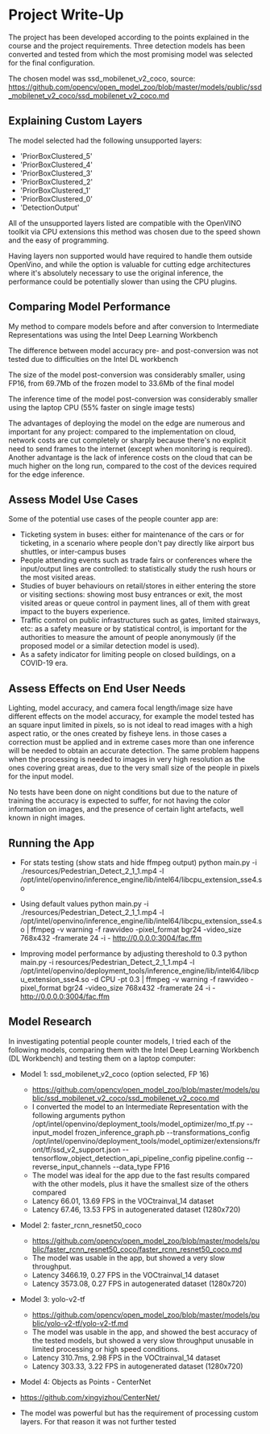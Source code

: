 # Project Write-Up

The project has been developed according to the points explained in the course and the project requirements. Three detection models has been converted and tested from which the most promising model was selected for the final configuration.

The chosen model was ssd_mobilenet_v2_coco, source: https://github.com/opencv/open_model_zoo/blob/master/models/public/ssd_mobilenet_v2_coco/ssd_mobilenet_v2_coco.md


## Explaining Custom Layers

The model selected had the following unsupported layers:
- 'PriorBoxClustered_5'
- 'PriorBoxClustered_4'
- 'PriorBoxClustered_3'
- 'PriorBoxClustered_2'
- 'PriorBoxClustered_1'
- 'PriorBoxClustered_0'
- 'DetectionOutput'

All of the unsupported layers listed are compatible with the OpenVINO toolkit via CPU extensions this method was chosen due to the speed shown and the easy of programming.

Having layers non supported would have required to handle them outside OpenVino, and while the option is valuable for cutting edge architectures where it's absolutely necessary to use the original inference, the performance could be potentially slower than using the CPU plugins.


## Comparing Model Performance

My method to compare models before and after conversion to Intermediate Representations was using the Intel Deep Learning Workbench

The difference between model accuracy pre- and post-conversion was not tested due to difficulties on the Intel DL workbench

The size of the model post-conversion was considerably smaller, using FP16, from 69.7Mb of the frozen model to 33.6Mb of the final model 

The inference time of the model post-conversion was considerably smaller using the laptop CPU (55% faster on single image tests)

The advantages of deploying the model on the edge are numerous and important for any project: compared to the implementation on cloud, network costs are cut completely or sharply because there's no explicit need to send frames to the internet (except when monitoring is required). Another advantage is the lack of inference costs on the cloud that can be much higher on the long run, compared to the cost of the devices required for the edge inference.


## Assess Model Use Cases

Some of the potential use cases of the people counter app are:
- Ticketing system in buses: either for maintenance of the cars or for ticketing, in a scenario where people don't pay directly like airport bus shuttles, or inter-campus buses
- People attending events such as trade fairs or conferences where the input/output lines are controlled: to statistically study the rush hours or the most visited areas.
- Studies of buyer behaviours on retail/stores in either entering the store or visiting sections: showing most busy entrances or exit, the most visited areas or queue control in payment lines, all of them with great impact to the buyers experience.
- Traffic control on public infrastructures such as gates, limited stairways, etc: as a safety measure or by statistical control, is important for the authorities to measure the amount of people anonymously (if the proposed model or a similar detection model is used).
- As a safety indicator for limiting people on closed buildings, on a COVID-19 era.


## Assess Effects on End User Needs

Lighting, model accuracy, and camera focal length/image size have different effects on the model accuracy, for example the model tested has an square input limited in pixels, so is not ideal to read images with a high aspect ratio, or the ones created by fisheye lens. in those cases a correction must be applied and in extreme cases more than one inference will be needed to obtain an accurate detection.
The same problem happens when the processing is needed to images in very high resolution as the ones covering great areas, due to the very small size of the people in pixels for the input model.

No tests have been done on night conditions but due to the nature of training the accuracy is expected to suffer, for not having the color information on images, and the presence of certain light artefacts, well known in night images.


## Running the App

- For stats testing (show stats and hide ffmpeg output)
python main.py -i ./resources/Pedestrian_Detect_2_1_1.mp4 -l /opt/intel/openvino/inference_engine/lib/intel64/libcpu_extension_sse4.so 

- Using default values
python main.py -i ./resources/Pedestrian_Detect_2_1_1.mp4 -l /opt/intel/openvino/inference_engine/lib/intel64/libcpu_extension_sse4.so | ffmpeg -v warning -f rawvideo -pixel_format bgr24 -video_size 768x432 -framerate 24 -i - http://0.0.0.0:3004/fac.ffm

- Improving model performance by adjusting thereshold to 0.3
python main.py -i resources/Pedestrian_Detect_2_1_1.mp4 -l /opt/intel/openvino/deployment_tools/inference_engine/lib/intel64/libcpu_extension_sse4.so -d CPU -pt 0.3 | ffmpeg -v warning -f rawvideo -pixel_format bgr24 -video_size 768x432 -framerate 24 -i - http://0.0.0.0:3004/fac.ffm

## Model Research

In investigating potential people counter models, I tried each of the following models, comparing them with the Intel Deep Learning Workbench (DL Workbench) and testing them on a laptop computer:

- Model 1: ssd_mobilenet_v2_coco (option selected, FP 16)
  - https://github.com/opencv/open_model_zoo/blob/master/models/public/ssd_mobilenet_v2_coco/ssd_mobilenet_v2_coco.md
  - I converted the model to an Intermediate Representation with the following arguments
  python /opt/intel/openvino/deployment_tools/model_optimizer/mo_tf.py --input_model frozen_inference_graph.pb --transformations_config /opt/intel/openvino/deployment_tools/model_optimizer/extensions/front/tf/ssd_v2_support.json --tensorflow_object_detection_api_pipeline_config pipeline.config --reverse_input_channels --data_type FP16
  - The model was ideal for the app due to the fast results compared with the other models, plus it have the smallest size of the others compared
  - Latency 66.01, 13.69 FPS in the VOCtrainval_14 dataset
  - Latency 67.46, 13.53 FPS in autogenerated dataset (1280x720)

  
- Model 2: faster_rcnn_resnet50_coco
  -  https://github.com/opencv/open_model_zoo/blob/master/models/public/faster_rcnn_resnet50_coco/faster_rcnn_resnet50_coco.md
  - The model was usable in the app, but showed a very slow throughput. 
  - Latency 3466.19, 0.27 FPS in the VOCtrainval_14 dataset
  - Latency 3573.08, 0.27 FPS in autogenerated dataset (1280x720)

- Model 3: yolo-v2-tf
  - https://github.com/opencv/open_model_zoo/blob/master/models/public/yolo-v2-tf/yolo-v2-tf.md
  - The model was usable in the app, and showed the best accuracy of the tested models, but showed a very slow throughput unusable in limited processing or high speed conditions.
  - Latency 310.7ms, 2.98 FPS in the VOCtrainval_14 dataset
  - Latency 303.33, 3.22 FPS in autogenerated dataset (1280x720)
  
- Model 4: Objects as Points - CenterNet 
 - https://github.com/xingyizhou/CenterNet/
 - The model was powerful but has the requirement of processing custom layers. For that reason it was not further tested
